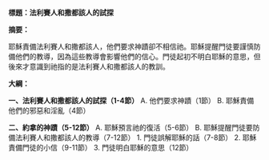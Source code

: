 **標題：法利賽人和撒都該人的試探**

**摘要：**

耶穌責備法利賽人和撒都該人，他們要求神蹟卻不相信祂。耶穌提醒門徒要謹慎防備他們的教導，因為這些教導會影響他們的信心。門徒起初不明白耶穌的意思，但後來才意識到祂指的是法利賽人和撒都該人的教訓。

**大綱：**

**一、法利賽人和撒都該人的試探（1-4節）**
    A. 他們要求神蹟（1節）
    B. 耶穌責備他們的邪惡和淫亂（4節）

**二、約拿的神蹟（5-12節）**
    A. 耶穌預言祂的復活（5-6節）
    B. 耶穌提醒門徒要防備法利賽人和撒都該人的教導（7-12節）
        1. 門徒誤解耶穌的話（7-8節）
        2. 耶穌責備門徒的小信（9-11節）
        3. 門徒明白耶穌的意思（12節）